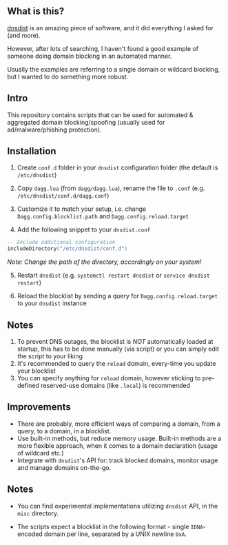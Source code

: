 What is this?
---

[dnsdist](http://dnsdist.org/) is an amazing piece of software, and it did everything I asked for (and more).

However, after lots of searching, I haven't found a good example of someone doing domain blocking in an automated manner.

Usually the examples are referring to a single domain or wildcard blocking, but I wanted to do something more robust.

Intro
---

This repository contains scripts that can be used for automated & aggregated domain blocking/spoofing (usually used for ad/malware/phishing protection).

Installation
---

1. Create `conf.d` folder in your `dnsdist` configuration folder (the default is `/etc/dnsdist`)

2. Copy `dagg.lua` (from `dagg/dagg.lua`), rename the file to `.conf` (e.g. `/etc/dnsdist/conf.d/dagg.conf`) 

3. Customize it to match your setup, i.e. change `Dagg.config.blocklist.path` and `Dagg.config.reload.target`

4. Add the following snippet to your `dnsdist.conf`

```lua
-- Include additional configuration
includeDirectory("/etc/dnsdist/conf.d")
```
_Note: Change the path of the directory, accordingly on your system!_

5. Restart `dnsdist` (e.g. `systemctl restart dnsdist` or `service dnsdist restart`)

6. Reload the blocklist by sending a query for `Dagg.config.reload.target` to your `dnsdist` instance

Notes
--- 

1. To prevent DNS outages, the blocklist is *NOT* automatically loaded at startup, this has to be done manually (via script) or you can simply edit the script to your liking
2. It's recommended to query the `reload` domain, every-time you update your blocklist
3. You can specify anything for `reload` domain, however sticking to pre-defined reserved-use domains (like `.local`) is recommended

Improvements
---

- There are probably, more efficient ways of comparing a domain, from a query, to a domain, in a blocklist.
- Use built-in methods, but reduce memory usage. Built-in methods are a more flexible approach, when it comes to a domain declaration (usage of wildcard etc.)
- Integrate with `dnsdist`'s API for: track blocked domains, monitor usage and manage domains on-the-go.


Notes
---

- You can find experimental implementations utilizing `dnsdist` API, in the `misc` directory.

- The scripts expect a blocklist in the following format - single `IDNA`-encoded domain per line, separated by a UNIX newline `0xA`.
